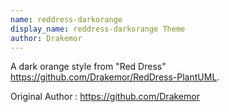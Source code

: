 ```yaml
---
name: reddress-darkorange
display_name: reddress-darkorange Theme
author: Drakemor
---
```

A dark orange style from "Red Dress" https://github.com/Drakemor/RedDress-PlantUML.

Original Author
: https://github.com/Drakemor
